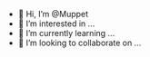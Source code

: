 - 👋 Hi, I’m @Muppet
- 👀 I’m interested in ...
- 🌱 I’m currently learning ...
- 💞️ I’m looking to collaborate on ...
<!---
fanchuanfei/fanchuanfei is a ✨ special ✨ repository because its `README.md` (this file) appears on your GitHub profile.
You can click the Preview link to take a look at your changes.
--->
